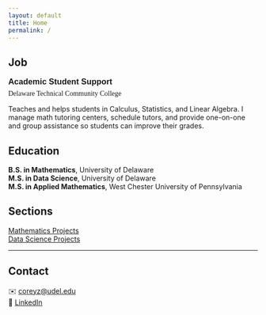 ```yaml
---
layout: default
title: Home
permalink: /
---
```




<!-- Job “card” with custom styling -->
## Job

<h3 style="font-family: Arial, sans-serif; margin: 0;">
  Academic Student Support
</h3>
<p style="font-family: Georgia, serif; margin: 0.5em 0;">
  Delaware Technical Community College
</p>

Teaches and helps students in Calculus, Statistics, and Linear Algebra. I manage math tutoring centers, schedule tutors, and provide one-on-one and group assistance so students can improve their grades.



## Education

**B.S. in Mathematics**, University of Delaware  
**M.S. in Data Science**, University of Delaware  
**M.S. in Applied Mathematics**, West Chester University of Pennsylvania





## Sections

 [Mathematics Projects](math/)  
 [Data Science Projects](data-science/)
 
---





## Contact

✉️ [coreyz@udel.edu](mailto:coreyz@udel.edu)  
🔗 [LinkedIn](https://www.linkedin.com/in/corey-zhang-m-s/)
